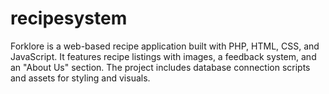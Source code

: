 # recipesystem
Forklore is a web-based recipe application built with PHP, HTML, CSS, and JavaScript. It features recipe listings with images, a feedback system, and an "About Us" section. The project includes database connection scripts and assets for styling and visuals.
